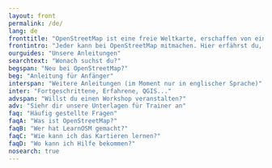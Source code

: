 ```yaml
---
layout: front
permalink: /de/
lang: de
fronttitle: "OpenStreetMap ist eine freie Weltkarte, erschaffen von einer ständig wachsenden Community von Hobbykartographen."
frontintro: "Jeder kann bei OpenStreetMap mitmachen. Hier erfährst du, wie LearnOSM dir einen einfachen Einstieg in OpenStreetMap bietet: Schritt-für-Schritt-Anleitungen zeigen dir, wie du bei OpenStreetMap mitarbeitest sowie OpenStreetMap und seine Daten nutzen kannst. Wenn du Lust hast, einen OpenStreetMap Workshop zu veranstalten, wirf einen Blick auf die LearnOSM Trainer Unterlagen."
ourguides: "Unsere Anleitungen"
searchtext: "Wonach suchst du?"
begspan: "Neu bei OpenStreetMap?"
beg: "Anleitung für Anfänger"
interspan: "Weitere Anleitungen (im Moment nur in englischer Sprache)"
inter: "Fortgeschrittene, Erfahrene, QGIS..."
advspan: "Willst du einen Workshop veranstalten?"
adv: "Siehr dir unsere Unterlagen für Trainer an"
faq: "Häufig gestellte Fragen"
faqA: "Was ist OpenStreetMap?"
faqB: "Wer hat LearnOSM gemacht?"
faqC: "Wie kann ich das Kartieren lernen?"
faqD: "Wo kann ich Hilfe bekommen?"
nosearch: true
---
```

